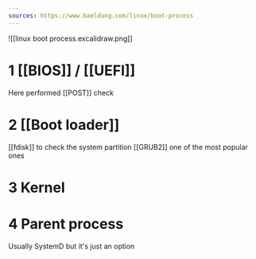 ```yaml
---
sources: https://www.baeldung.com/linux/boot-process
---
```


![[linux boot process.excalidraw.png]]

# 1 [[BIOS]] / [[UEFI]]
Here performed [[POST]] check

# 2 [[Boot loader]]
[[fdisk]] to check the system partition
[[GRUB2]] one of the most popular ones

# 3 Kernel


# 4 Parent process
Usually SystemD but it's just an option